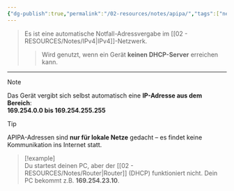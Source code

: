 ```yaml
---
{"dg-publish":true,"permalink":"/02-resources/notes/apipa/","tags":["netzwerk/ip/ipv4"],"noteIcon":"","updated":"2025-09-05T10:12:28.162+02:00"}
---
```


>Es ist eine automatische Notfall-Adressvergabe im [[02 - RESOURCES/Notes/IPv4\|IPv4]]-Netzwerk.
> 
>> Wird genutzt, wenn ein Gerät **keinen DHCP-Server** erreichen kann.

---

> [!note]  
> Das Gerät vergibt sich selbst automatisch eine **IP-Adresse aus dem Bereich**:  
> **169.254.0.0 bis 169.254.255.255**

> [!tip]  
> APIPA-Adressen sind **nur für lokale Netze** gedacht – es findet keine Kommunikation ins Internet statt.

> [!example]  
> Du startest deinen PC, aber der [[02 - RESOURCES/Notes/Router\|Router]] (DHCP) funktioniert nicht. Dein PC bekommt z.B. **169.254.23.10**.

